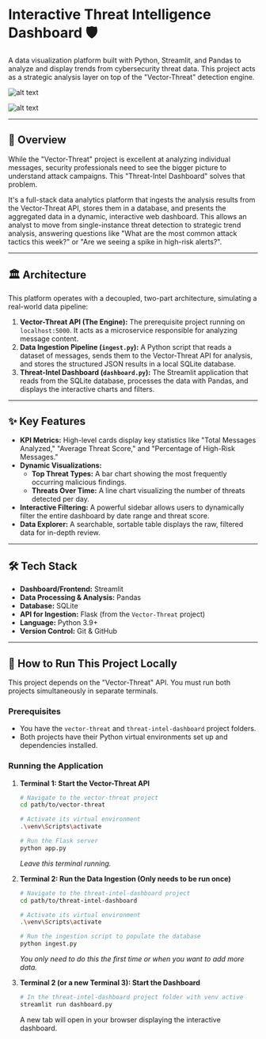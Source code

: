 # Interactive Threat Intelligence Dashboard 🛡️

A data visualization platform built with Python, Streamlit, and Pandas to analyze and display trends from cybersecurity threat data. This project acts as a strategic analysis layer on top of the "Vector-Threat" detection engine.


![alt text](https://i.imgur.com/cDOafwC.png)

![alt text](https://i.imgur.com/9slvmRv.png)


---

## 📖 Overview

While the "Vector-Threat" project is excellent at analyzing individual messages, security professionals need to see the bigger picture to understand attack campaigns. This "Threat-Intel Dashboard" solves that problem.

It's a full-stack data analytics platform that ingests the analysis results from the Vector-Threat API, stores them in a database, and presents the aggregated data in a dynamic, interactive web dashboard. This allows an analyst to move from single-instance threat detection to strategic trend analysis, answering questions like "What are the most common attack tactics this week?" or "Are we seeing a spike in high-risk alerts?".

---

## 🏛️ Architecture

This platform operates with a decoupled, two-part architecture, simulating a real-world data pipeline:

1.  **Vector-Threat API (The Engine):** The prerequisite project running on `localhost:5000`. It acts as a microservice responsible for analyzing message content.
2.  **Data Ingestion Pipeline (`ingest.py`):** A Python script that reads a dataset of messages, sends them to the Vector-Threat API for analysis, and stores the structured JSON results in a local SQLite database.
3.  **Threat-Intel Dashboard (`dashboard.py`):** The Streamlit application that reads from the SQLite database, processes the data with Pandas, and displays the interactive charts and filters.

---

## ✨ Key Features

*   **KPI Metrics:** High-level cards display key statistics like "Total Messages Analyzed," "Average Threat Score," and "Percentage of High-Risk Messages."
*   **Dynamic Visualizations:**
    *   **Top Threat Types:** A bar chart showing the most frequently occurring malicious findings.
    *   **Threats Over Time:** A line chart visualizing the number of threats detected per day.
*   **Interactive Filtering:** A powerful sidebar allows users to dynamically filter the entire dashboard by date range and threat score.
*   **Data Explorer:** A searchable, sortable table displays the raw, filtered data for in-depth review.

---

## 🛠️ Tech Stack

*   **Dashboard/Frontend:** Streamlit
*   **Data Processing & Analysis:** Pandas
*   **Database:** SQLite
*   **API for Ingestion:** Flask (from the `Vector-Threat` project)
*   **Language:** Python 3.9+
*   **Version Control:** Git & GitHub

---

## 🚀 How to Run This Project Locally

This project depends on the "Vector-Threat" API. You must run both projects simultaneously in separate terminals.

### Prerequisites
*   You have the `vector-threat` and `threat-intel-dashboard` project folders.
*   Both projects have their Python virtual environments set up and dependencies installed.

### Running the Application

1.  **Terminal 1: Start the Vector-Threat API**
    ```bash
    # Navigate to the vector-threat project
    cd path/to/vector-threat

    # Activate its virtual environment
    .\venv\Scripts\activate

    # Run the Flask server
    python app.py
    ```
    *Leave this terminal running.*

2.  **Terminal 2: Run the Data Ingestion (Only needs to be run once)**
    ```bash
    # Navigate to the threat-intel-dashboard project
    cd path/to/threat-intel-dashboard

    # Activate its virtual environment
    .\venv\Scripts\activate

    # Run the ingestion script to populate the database
    python ingest.py
    ```
    *You only need to do this the first time or when you want to add more data.*

3.  **Terminal 2 (or a new Terminal 3): Start the Dashboard**
    ```bash
    # In the threat-intel-dashboard project folder with venv active
    streamlit run dashboard.py
    ```
    A new tab will open in your browser displaying the interactive dashboard.
